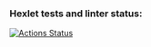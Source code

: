 ### Hexlet tests and linter status:

[![Actions Status](https://github.com/debibl/frontend-project-44/workflows/hexlet-check/badge.svg)](https://github.com/debibl/frontend-project-44/actions)
